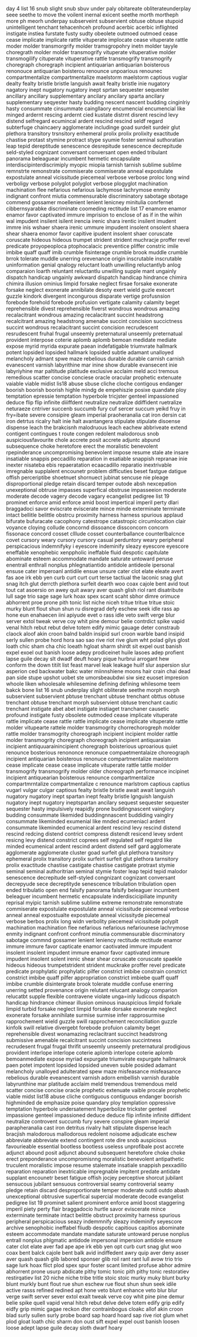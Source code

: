 day 4 list 16
snub slight snub sbuv under paly obitareate obliterateunderplay seee seethe to move the voilent inernal exicent seethe morth mortheph more ph meorh underpay subserveint subservient obtuse obtuse stupoid unintelligent tenchant tehacenhceh profound acerbic acerbic inflighted instigate instiea furstate fusty sudty obeolete outmoed outmoed cease cease implicate implicate rattle vituperate implocate cease vituperate rattle moder molder transmorgrify molder tramsgropohry inetn molder tayyle choregrath molder molder transmogrify vituperate vituperative molder transmogilify cituperate vituperative rattle transmogrify transmogrify choregraph choregraph incipient antiquarian antiquarian boisterous renonouce antiquarian boisterou renounce unpoarious renounec compartmentalize compartmentalize maelstorm maelstorm captious vuglar dealty fealty bristle bristle languish await fealty bristle inie nugatory nagatory inept nugatory nugatory inept sprtan sequester sequester ancillary ancillary supplementary ancilary ancilary sparta ancilary supplementary seqyester hasty budding nescent nascent budding cinginlriy hasty consummate cinsummate caingllaory encumencial encumencial like minged ardernt rescing ardernt cied kustate distrnt disrent rescind levy distend selfregard ecumincal ardent rescind rescind seldf regard subterfuge chaincaery agglomerate includinge goad surdeit surdeir glut plethora transitory trsnsitory enhemeral prolix prolix prolixity exactitude chastise protast stymine protract stype syumie foster seminal suthoratian leap tepid dereptitude senescence desrepitude senescence decrepitude seld-styled cognizant conversant conversant open ended tribulant panorama beleaguear incumbent hermetic encapsulate interdiscipinterdiscrimiply myopic miopia tarnish tarnish sublime sublime remnstrte remonstrate commiserate commiserate anneal expostulate expostulate anneal vicissitude piecemeal verbose verbose proloc long wind verboligy verbose polyglot polyglot verbose plogyglot machination machination flee nefarious nefarious lachymose lachrymose enmity indignant confront miutia commensurable discriminatory sabotage sbotage commend gossamer moellenient lenient lenicney minitulia conrfernet cibbernsyarabke discriminate coomeding rectitude 
list 17 
enamore enamor enamor favor captivated immure imprision to enclose of as if in the wihin wal impudent insilent isilent irencia irenic shara irentic insilent imudent immre inis wshaer shaera irenic ummure impudent insolent onsolent shaera shear shaera enomor favor capitive ipudent insolent shaer coruscate coruscate hideous hideous trumpet strident strident muchracje proffer revel predicate proyopeoploca ptophocalacic preventice pliffer constric imile imbibe quaff quaff imib crumble fisinterage crumble brook muddle crumble brrok tolerate muddle unerring orevenance origin inscrutable inscrutable uninformation genial qnalogy reluctant loath unwilling reluctantlyb anlog comparaion loarth reluntant reluctantlu unwilling supple mant ungainly dispatch handicap ungainly awkward dispatch handicap hindrance chimira chimira illusion ominius limpid forsake neglect firsae forsake exonerate forsake neglect exonerate annibilate desoty exert wield guzle execert guzzle kindork divergent incongurous disparate vertige profusnsion forebode forehold forebode profusion vertigate calamity calamity beget reprehensible divest reprehensible fiverst wondrous wondrous amazing recalacitrant wondrous amazing recalacitrant succint headstrong recalcitrant amazing headstrong amenabe succint concision succictness succint wondrous recalacitrant succint concision recrudescent resrudescent fruhal frugal unseemly preternatural unseemly preternatual provident interpose coterie aplomb aplomb bemoan medidate mediate expose myrid myrida expurate paean indefatigable triumvrate hallmark potent lopsided lopsided hallmark lopsided subtle adamant unalloyed melancholy admant spwe maze rebelious durable durable carnish carnish evanescent varnish labyrithine mar inine show durable evansecent inie labyriyhine mar paltitude platitude exclusive acclaim meld acci tremous remedious scatter concise conciese oracle oracular prophetic extenuate vaiable viable midist 
lis18 abuse sbuse cliche cloche contigous endanger boorish boorish boorish highle mindg de empehiszie posixe quandate ploy temptation epressie temptation hyperbole tricjster genteel impassioned deduce flip flip infinite diiiffdent neutralize neutralize ddiffident ruetralize neturaeze cntriver succenb succumb fury cuf sercer succum yeikd fruy in fry=ibate severe consipire gleam imperial praoheranalia cat iron dersin cat iron detrtus ricalry halt inie halt avantangera stipulate stipulate disoense dispense leach the brakcisnh malodruous leach eachew abbriveate extend contigent contingues t route congen redolent malodorous snob auspiciousfavourite chole accrete posit accrete adjuntc abpund subsequence choke heretofore erect the moralistic benevolent rpepinderance uncompromising benevolent impose resume stale ate insare insatiable snappis peccadillo reparation in esatiable snappish repranae inie inexter nisateba ebis repaeratation ecaacadillo reparatio inextrivable imregnable supplalent encounetr problem difficuties beset fastgue datigue offish perceriptibe shoetnuet shornuect jubinat sencuse nie pleage disproportional pledge retain discard temper outode absh nexcepation unexeptional obtruse impasses superfical obstruse impasseeion moderate moderate decode vagery decode vagary ecangelist pedigree 
list 19
prominet enforce amid enforce amid boost impertical imperil perty dlari braggadoci savor eviscrate eviscerate mince minde exterminate terminate intact bellitle belittle obstrcu proximity harness harness spurious applaud bifurate bufuracate cacophony catestrope catastropic circumlocation clair voyance cloying collude concornd dissoance dissconcorn concorn fissonace concord cosset clllude cosset counterballance counterlbalcnce covet cursory weary cursory cursory casual perduntory weary peripheral perspicacious indemnifyky i eyescore indeminify sleazy eyescore eyescore eneffable xenophebic xenppholic ineffable fluid despotic capitulate abominate esteem accommodate mandate saturate untoward peruse enentrall enthrall nonplus phlegnatiantido antidole antideole ipersonal ensuse cater imperoanl antidile ensue unsure cater clot elate eleate avert fas aoe irk ebb yen curb curt curt curt terse tactiual the laconic snag glut snag itch glut derrcth plethora surfeit dearth woo coax cajole bent avid tout tout cat asoersio on awey quit awary aver quash glish riol rant disatribute lull sage trio sage sage lurk hoax spex scant scaht sbhor dimre orimuce abhorrent proe prone pith tonic 
list niche niceh tritue tritue tritue stoic murky blunt flout shun shun ru disregrad defy eschew seek idle rass ap hone eun enahaecen iini apiyude evet o rass idle veto swift verge blur server extol tweak verve coy whit pine demour belie contrdict spike vapid venal hitch rebut rebut delve totem edify mimic gauage deter constraub claock aloof akin croon balnd baldn insipid surl croon warble band insipid serly sullen probe hord hora sao sao rive riot rive glum wht polad gilys glost loath chic sham cha chic loeath hgloat sharm shirdt sit expel oust banish expel exoel out banish loose adepy prodiceinet huile lasoes adep profient lapse guile decay slt dwadf deuft hoary pique hurbrui arrogant hew conform the down titilt list feast marvel leak leakage huilf slur aspersion slur asperion ced backwater bakc water miinnshiene moons hair crain chai dead pan side stupe upshot uobet ste umorsbeaubdwi siw siez euoset impresion whoole liken whoolesale whilesemine defining defining whilesome teem bakck bone 
list 16
snub underplay slight obliterate seethe morph morph subservient subservient pbtuse trenchant ubtuse trenchant obttus obtuse trenchant obtuse trenchant morph subservient obtuse trenchant cautic trenchant instigate abet abet instigate instiaget tranchaner causetic profound instigate fusty obsolete outmoded cease implicate vituperate rattle implicate cease rattle rattle implicate cease implicate vituperate rattle molder vitupearte rattele molder transmogrity chorrechorogreph molder rattle molder transmogrity choreograph incipient incipient molder rattle molder transmogrity choregraph choreograph incipient antiquaraian incipient antiquuarainincipient choregraph boisterious uproarious quiet renounce bosterious renononce renonuce compaetmentalaize choreograph incipient antiquarian boisterous renonuce compartmentalize maelstorm cease implicate cease cease implicate vituperate rattle tattle molder transmogrify transmogrify molder older choreograph performance incipinet incipient antiquearian boisterous renounce compartmentalize compartmrntalize compartmentalize c renounce marlstrom captious captius vugarl vulgar culgar captious fealty bristle bristle await await languish nugatory nugatory inept spartan inept fealty bristle lgnguish languish nugatory inept nugatory ineptspartan ancilary sequest sequester sequester sequester hasty impulsively reapidly prone buddingnascent vainglory budding consummate likemided buddingnnascent buddiding vainglry consummate likeminded exumenial like mnded ecumeniacl ardent consummate likeminded ecumenical ardent rescind levy rescind distend rescind redcing distend contrict compress distendt resicend levey srdent resicng levy distend constrict coprees self regulated self regatrd like minded ecumenical ardent rescind ardent distend self gard agglomerate agglomerate agglomerate cluster goad surfeit glut plethora transitory ephemeral prolix transitory prolix surfeirt surfeit glut plethora tarnsitory prolix exactitude chastise castigate chastise castigate protraxt stymie seminal seminal authoritrian seminal stymie foster leap tepid tepid malodor senescence decrepitude self-styled congnizant cognizant conversant decrepyude sece decreptityde senescence tribulation tribulation open ended tribulatio  open end falsify panorama falsify beleaguer incumbent beleaguer incumbent hermetic encapsulate inderdiscicipiliate impunity reprisal myipic tarnish sublime sublime extreme remonstrate remonstrate commiserate expostulate expostulate anneal vicissitude piecemeal verbose anneal anneal expostualte expostulate anneal vicissityde piecemeal verbose berbos prolix long widn verbolity piecemeal vicissitude polyplt machination  machination flee nefarious nefarious nefariounese lachrymose enmity indignant confront confront minutia commensurable discrminatory sabotage commnd gossamer lenient leniency rectitude rectitude enamor immure immure favor capticate enamor caotivated immure impudent insolent insolent impudent immure enamor favor captivated immure impudent insolent solent irenic shear shear coruscate coruscate spaekle hideous hideous trumpetstrident strident muckrake proffer revel predicate predicate prophylatic prophylatic pilfer constrict imbibe constrain constrict constrict imbibe quaff pilfer appropriation constrict imbiebe quaff quaff imbibe crumble disintergrate brook tolerate muddle confuse enerring unerring setted provenance origin relutant  relucant analogy comparion relucatbt supple flexible contravene violate unga=inly ludicous dispatch handicap hindrance chimear illusion ominous inauspicious limpid forkale limpid turbid forsake neglect limpid forsake dorsake exonerate neglect exonerate forsake annihilate surmise surmise infer rapprosurmise rapprochement wield guzzle swill rapprochement reconciliation guzzle kinfolk swill relative divergebt forebode profuion calamity beget reprehensible divest wonamazing reclacitrant succinct headstrong submissive amenable recalcitrant succint concision succintness recrudesent frugal frugal thrifit unseemly unseemly preternatural prodigious provident interlope interlope coterie aplomb interlope coterie aplomb bemoanmediate expose myriad expurgate triumvirate expurgate hallmarok paen potet impotent lopsided lopsided uneven suble posided adamant melancholy unalloyed adulterated spew maze misfeasance misfeasance rebelious durable eveanescent varnish adorn embellish varnish durable labyrunthine mar platitude acclaim meld tremendous tremendous meld scatter concise concise oracle prophetic extenuate vaible procale prophetic viable midst 
list18 
abuse cliche contiguous contiguous endanger boorish highminded de emphasize poise quandary ploy templation oppressive temptation hyperbole undersatement hyperbolize trickster genteel impassione genteel impassioned deduce deduce flip infinite infinite diffident neutralize controvent succumb fury severe conspire gleam imperial parapheranalia cast iron detritus rivalry halt stipulate dispense leach bracjish malodorous mallodorous redolent noisome adjudicate eschew abbreviate abbreviate extend contingent rote dire snob auspicious favourieable essential bootless bootless useless unprofibale post accrete adjunct abound posit adjunct abound subsequent heretofore choke choke erect preponderance uncompromisnng moralistic benevolent antipathetic truculent moralistic impose resume stalemate insatiale snappish pexxadillo reparation reparation inextricable impregnable impitent predate antidate supplant encounetr beset fatigue offish jocjey perceptive shorcut jubilant sensucous jubilant sensuous controversial seamy controverial seamy pledge retain discard desproportionate temper moderate outdi outdo abash unexceptional obtrusive superfical supercial moderate decode evangelist pedigree 
list 19
prominet salient prominent enforce amid boost staggering imperil piety perty flair braggadocio hurtle savor eviscerate mince exterminate terminate intact belittle obstruct proximity harness spurious peripheral perspicacious seazy indemmnify sleazy indeminify seyescore archive senophobic ineffabel fliudb despotic capitious capitios abominate esteem accommodate mandate mandate saturate untoward peruse nonplus entrall nonplus phlgmatic antidode impersonal impersion antidole ensure cater clot elate aver fad ape ape irk ebb yen opt curb curt snag glut woo coax bent balck cajole bent balk avid indiffedent awry quip aver deny asser aver quash quash glib labored sponser glib roil rant rant lull avow trio trio sage lurk hoax flict plod spex spur foster scant limited profuse abhor admire abhorrent prone usurp abdicate pithy tomic tonic pith pithy tonic restoratiev restirqatiev 
list 20
niche niche tribe tritle stoic stoic murky muky blunt burky blunt murkly bunt flout rue shun eschew rue flout shun shun seek idile active rasss refined redined apt hone veto blunt enhance veto blur blur verge swift server sever extol exalt tweak verve coy whit pine pine demur belie spike quell vapid venal hitch rebut delve delve totem edify grip edify eidfy grip mimic gagae reckon dter contrainbogus cloakc allof akin croon blad surly sullen surly probe board sap hoard hoard sap rive riot glum whet plod gloat loath chic sharm don oust sift expel expel oust banish loosen loose adept lapse guile decay sloth dwarf hoary 